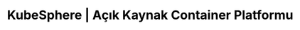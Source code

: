 ---
title: KubeSphere | Açık Kaynak Container Platformu
description: KubeSphere, kurumsal/bireysel uygulama geliştirme ve dağıtımı için Kubernetes tabanlı açık kaynaklı bir konteyner platformudur.


css: scss/index.scss

section1:
  title: KubeSphere Container Platform
  topic: Hibrit Bulut İçin Tasarlandı
  content: KubeSphere, Kubernetes çekirdeğini kullanan, üçüncü taraf uygulamalar için sorunsuz entegrasyon sunmayı amaçlayan açık kaynak kodlu container platformudur.
  btnContent1: Kubernetes Üzerinde Kurulum
  btnContent2: Linux Üzerinde Kurulum

section2: 
  title: Tek Platform Onlarca Çözüm
  content: KubeSphere, yığın otomatik BT operasyonuna ve modern DevOps iş akışlarına sahip multi-tenant kurumsal sınıf bir konteyner platformudur. Ayrıca işletmelerin Kubernetes stratejisi için gereken en yaygın işlevleri içeren daha sağlam ve zengin özellikli bir platform oluşturmalarına yardımcı olan geliştirici dostu web kullanıcı arayüzü sağlar.
  children: 
    - name: Açık Kaynak
      icon: /images/home/open-source.svg
      content: 100% açık kaynaklı kendisini topluluğa adamış CNCF sertifikalı Kubernetes platform

    - name: Kolay Kurulum
      icon: /images/home/easy-to-run.svg
      content: Kubernetes cluster veya Linux serverlara kurulabilir, çevrimiçi ve air-gapped kurulum destekler

    - name: Öne Çıkaran Özellikler
      icon: /images/home/feature-rich.svg
      content: Tek platformda DevOps, service mesh, multi-tenancy, storage and network yönetimi sunar

    - name: Modüler & Tak-Çıkar
      icon: /images/home/modular-pluggable.svg
      content: Tüm modüller tak-çıkar yapıya uygun olarak geliştirilmiştir, kolayca yönetilebilir


section3:
  title: Farklı Ekiplere Faydaları
  content: Farklı ekiplerin birbirine entegre olarak çalışmasını sağlar. Geliştiriciler web konsolda tek tıkla kodunu dağıtabilir, Operasyon ekibi için merkezi gözlemlenebilirlik ve güçlü DevOps stratejisine uygun ortamı sunar, Altyapı ekibinin esnek ağ ve çözüm çözümleriyle Kubernetes cluster kurmasına ve korumasına yardımcı olur.
  children:
    - name: Altyapı Takımı
      content: Otomatik kurulum, ölçekleme ve yükseltme işlemlerini zahmetsiz gerçekleştirin
      icon: /images/home/7.svg
      children:
        - content: Kullanımınızı geliştirir ve altyapı maaliyetlerinizi azaltır
        - content: Tek arayüzde multi-cluster container platformu kontrolü sağlayın
        - content: Kusursuz güvenlik geliştirmeleri sağlar, birden çok depolama ve ağ çözümünü destekler
        - content: Tamamen güvenilir, sertifikalı bir Kubernetes platformu ve uygulama dağıtımı sunar

    - name: Geliştiriciler
      content: Kodunuza odaklanın, brakın gerisini KubeSphere halletsin
      icon: /images/home/74.png
      children:
        - content: Smooth kullanıcı deneyimi ile karmaşıklığın önüne gerçer
        - content: Her uygulama ortamına uyarlanmış toolkit ve dağıtım otomasyonu sağlar
        - content: Kullanıma hazır log kaydı, monitoring ve multi-tenant yapı, geliştirme verimliliğini artırır
        - content: Uygulama yaşam döngüsü yönetimini destekleyerek pazara giriş süresini hızlandırın

    - name: Operasyon Takımı
      content: Tek tıkla kurumsal seviye container platformu kurun
      icon: /images/home/71.svg
      children:
        - content: Altyapıdan uygulamalara merkezi günlük log kaydı, monitoring ve uyarı servisleri
        - content: Kolaylaştırılmış dağıtım, test, sürüm, yükseltme ve ölçeklendirme
        - content: Bulut uygulamaları için Kubernetes'i iyi izleyin, yönlendirin ve optimize edin
        - content: Farklı kullanıcıların alışkanlıkları için optimize edilmiş, kullanımı kolay web konsolu ve grafik paneli 

section4:
  title: Öne Çıkan Özellikler
  content: Açık kaynaklı bir ürün kullanmak ve bu ürünün kurumunuza uygun olmasını istiyorsanız doğru yerdesiniz
  children:
    - name: Kolay Provizyon
      icon: /images/home/provisioning-kubernetes.svg
      content: Kubernetes ya da herhangi bir altyapıya, kolayca deploy edin, GPU node desteği mevcuttur

    - name: K8s Kaynak Yönetimi
      icon: /images/home/k-8-s-resource-management.svg
      content: Güçlü gözlemlenebilirlik ile web console kullanarak kaynaklarınızı kolayca yönetin

    - name: Multi-tenant Yönetim
      icon: /images/home/multi-tenant-management.svg
      content: Kullanıcı yetkilendirmesi, alt hesaplar oluşturulması, LDAP desteği ile muteşem çözüm
  
  features:
    - name: Uygulama Mağazası
      icon: /images/home/store.svg
      content: Helm tabanlı uygulamalar için uygulama deposu sağlayın ve uygulama yaşam döngüsünü zahmetsiz sağlayın
      color: grape

    - name: Service Mesh (Istio Tabanlı)
      icon: /images/home/service.svg
      content: Ayrıntılı trafik yönetimi ve gözlemlenebilirliği arayüzü kullanarak kontrol altında tutun
      color: red

    - name: Zengin Gözlemlenebilirlik
      icon: /images/home/rich.svg
      content: Çok boyutlu monitoring grafikleri, multi-tenant log dosyaları, uyarılar ve bildirimler
      color: green

    - name: DevOps Modülü
      icon: /images/home/dev-ops.svg
      content: Jenkins temelli kullanıma hazır CI / CD ve S2I ve B2I dahil otomatik workflow araçları sunar
      color: orange

    - name: Birden Fazla Storage Çözümü
      icon: /images/home/multiple.svg
      content: GlusterFS, CephRBD, NFS, LocalPV çözümlerini destekler, birden çok depolama alanı desteği sunar
      color: grape

    - name: Birden Fazla Network Çözümü
      icon: /images/home/network.svg
      content: Calico ve Flannel destekler, Porter LB desteği vardır
      color: green

    - name: Multi-cluster Yönetimi 
      icon: /images/home/management.svg
      content: Uygulamaları birden çok cluster ve bulut sağlayıcıya dağıtın ve olağanüstü durum kurtarma için hazırlıklı olun
      color: orange

section5:
  title: KubeSphere ile Cloud Native Çözümler
  frontEnd:
    title: Front-End
    project: KubeSphere Web Konsol
    children:
      - icon: /images/home/mobx.jpg
      - icon: /images/home/koa.jpg
      - icon: /images/home/react.png

  backEnd:
    title: Back end （REST API）
    project: KubeSphere Back Sistem
    group:
      - name: API Sunucusu
      - name: API Geçiş Kapısı
      - name: Kontroller Yönetimi
      - name: Hesap Yönetimi
    

section6:
  title: KubeSphere'i Tercih Edenler
  content: Müşteri senaryoları, daha ayrıntılı kullanıcı senaryoları ve bulut yerel dönüşüm hikayelerini sizler için listeledik. </br> Çeşitli işletme ve kuruluşlar araştırma, üretim ve ticari ürünler için KubeSphere Container Platform'u kullanıyor.
  children:
    - icon: /images/home/section6-1.jpg
    - icon: /images/home/section6-2.jpg
    - icon: /images/home/section6-3.jpg
    - icon: /images/home/section6-4.jpg
    - icon: /images/home/section6-5.jpg
    - icon: /images/home/section6-6.jpg
    - icon: /images/home/section6-7.jpg
    - icon: /images/home/section6-8.jpg
    - icon: /images/home/section6-9.jpg
    - icon: /images/home/section6-10.jpg
  btnContent: Müşteri Senaryoları
  btnLink:
  link:
  linkContent: Logonuzun burada yer almasını ister misiniz? Hemen istek gönderin. →
  image: /images/home/certification.jpg
---